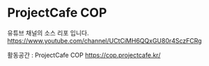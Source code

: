 # ProjectCafe COP
유튜브 채널의 소스 리포 입니다.
https://www.youtube.com/channel/UCtCiMH6QQxGU80r4SczFCRg

활동공간 :
ProjectCafe COP https://cop.projectcafe.kr/
